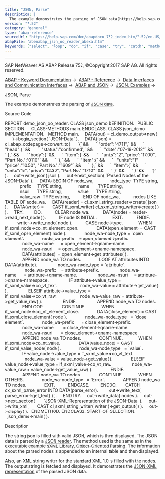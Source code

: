 ```yaml
---
title: "JSON, Parse"
description: |
  The example demonstrates the parsing of JSON data(https://help.sap.com/doc/abapdocu_752_index_htm/7.52/en-US/abenjson_oview.htm). Source Code REPORT demo_json_oo_reader. CLASS json_demo DEFINITION. PUBLIC SECTION. CLASS-METHODS main. ENDCLASS. CLASS json_demo IMPLEMENTATION. METHOD main. DATA
version: "7.52"
category: "general"
type: "abap-reference"
sourceUrl: "https://help.sap.com/doc/abapdocu_752_index_htm/7.52/en-US/abenabap_json_oo_reader_abexa.htm"
abapFile: "abenabap_json_oo_reader_abexa.htm"
keywords: ["select", "loop", "do", "if", "case", "try", "catch", "method", "class", "data", "internal-table", "abenabap", "json", "reader", "abexa"]
---
```


* * *

SAP NetWeaver AS ABAP Release 752, ©Copyright 2017 SAP AG. All rights reserved.

[ABAP - Keyword Documentation](https://help.sap.com/doc/abapdocu_752_index_htm/7.52/en-US/abenabap.htm) →  [ABAP - Reference](https://help.sap.com/doc/abapdocu_752_index_htm/7.52/en-US/abenabap_reference.htm) →  [Data Interfaces and Communication Interfaces](https://help.sap.com/doc/abapdocu_752_index_htm/7.52/en-US/abenabap_data_communication.htm) →  [ABAP and JSON](https://help.sap.com/doc/abapdocu_752_index_htm/7.52/en-US/abenabap_json.htm) →  [JSON, Examples](https://help.sap.com/doc/abapdocu_752_index_htm/7.52/en-US/abenabap_json_abexas.htm) → 

JSON, Parse

The example demonstrates the parsing of [JSON data](https://help.sap.com/doc/abapdocu_752_index_htm/7.52/en-US/abenjson_oview.htm).

Source Code

REPORT demo\_json\_oo\_reader.
CLASS json\_demo DEFINITION.
  PUBLIC SECTION.
    CLASS-METHODS main.
ENDCLASS.
CLASS json\_demo IMPLEMENTATION.
  METHOD main.
    DATA(out) = cl\_demo\_output=>new(
      )->begin\_section( \`JSON-Data\` ).
    DATA(json) = cl\_abap\_codepage=>convert\_to(
     \`{\` &&
     \` "order":"4711",\` &&
     \` "head":{\` &&
     \`  "status":"confirmed",\` &&
     \`  "date":"07-19-2012"\` &&
     \` },\` &&
     \` "body":{\` &&
     \`  "item":{\` &&
     \`   "units":"2", "price":"17.00", "Part No.":"0110"\` &&
     \`  },\` &&
     \`  "item":{\` &&
     \`   "units":"1", "price":"10.50", "Part No.":"1609"\` &&
     \`  },\` &&
     \`  "item":{\` &&
     \`   "units":"5", "price":"12.30", "Part No.":"1710"\` &&
     \`  }\` &&
     \` }\` &&
     \`}\` ).
    out->write\_json( json ).
    out->next\_section( \`Parsed Nodes of the JSON-Data\` ).
    DATA: BEGIN OF node\_wa,
            node\_type  TYPE string,
            prefix     TYPE string,
            name       TYPE string,
            nsuri      TYPE string,
            value      TYPE string,
            value\_raw  TYPE xstring,
          END OF node\_wa,
          nodes LIKE TABLE OF node\_wa.
    DATA(reader) = cl\_sxml\_string\_reader=>create( json ).
    DATA(writer) =
      CAST if\_sxml\_writer( cl\_sxml\_string\_writer=>create( ) ).
    TRY.
        DO.
          CLEAR node\_wa.
          DATA(node) = reader->read\_next\_node( ).
          IF node IS INITIAL.
            EXIT.
          ENDIF.
          writer->write\_node( node ).
          CASE node->type.
            WHEN if\_sxml\_node=>co\_nt\_element\_open.
              DATA(open\_element) = CAST if\_sxml\_open\_element( node ).
              node\_wa-node\_type = \`open element\`.
              node\_wa-prefix    = open\_element->prefix.
              node\_wa-name      = open\_element->qname-name.
              node\_wa-nsuri     = open\_element->qname-namespace.
              DATA(attributes)  = open\_element->get\_attributes( ).
              APPEND node\_wa TO nodes.
              LOOP AT attributes INTO DATA(attribute).
                node\_wa-node\_type = \`attribute\`.
                node\_wa-prefix    = attribute->prefix.
                node\_wa-name      = attribute->qname-name.
                node\_wa-nsuri     = attribute->qname-namespace.
                IF attribute->value\_type = if\_sxml\_value=>co\_vt\_text.
                  node\_wa-value = attribute->get\_value( ).
                ELSEIF attribute->value\_type =
                                   if\_sxml\_value=>co\_vt\_raw.
                  node\_wa-value\_raw = attribute->get\_value\_raw( ).
                ENDIF.
                APPEND node\_wa TO nodes.
              ENDLOOP.
              CONTINUE.
            WHEN if\_sxml\_node=>co\_nt\_element\_close.
              DATA(close\_element) = CAST if\_sxml\_close\_element( node ).
              node\_wa-node\_type   = \`close element\`.
              node\_wa-prefix      = close\_element->prefix.
              node\_wa-name        = close\_element->qname-name.
              node\_wa-nsuri       = close\_element->qname-namespace.
              APPEND node\_wa TO nodes.
              CONTINUE.
            WHEN if\_sxml\_node=>co\_nt\_value.
              DATA(value\_node) = CAST if\_sxml\_value\_node( node ).
              node\_wa-node\_type   = \`value\`.
              IF value\_node->value\_type = if\_sxml\_value=>co\_vt\_text.
                node\_wa-value = value\_node->get\_value( ).
              ELSEIF value\_node->value\_type = if\_sxml\_value=>co\_vt\_raw.
                node\_wa-value\_raw = value\_node->get\_value\_raw( ).
              ENDIF.
              APPEND node\_wa TO nodes.
              CONTINUE.
            WHEN OTHERS.
              node\_wa-node\_type   = \`Error\`.
              APPEND node\_wa TO nodes.
              EXIT.
          ENDCASE.
        ENDDO.
      CATCH cx\_sxml\_parse\_error INTO DATA(parse\_error).
        out->write\_text( parse\_error->get\_text( ) ).
    ENDTRY.
    out->write\_data( nodes ).
    out->next\_section(
      \`JSON-XML-Representation of the JSON-Data\` ).
    out->write\_xml(
      CAST cl\_sxml\_string\_writer( writer )->get\_output( ) ).
    out->display( ).
  ENDMETHOD.
ENDCLASS.
START-OF-SELECTION.
  json\_demo=>main( ).

Description

The string json is filled with valid JSON, which is then displayed. The JSON data is parsed by a [JSON reader](https://help.sap.com/doc/abapdocu_752_index_htm/7.52/en-US/abenjson_reader_glosry.htm "Glossary Entry"). The method used is the same as in the executable example [sXML Library, Object-Oriented Parsing](https://help.sap.com/doc/abapdocu_752_index_htm/7.52/en-US/abensxml_oo_parsing_abexa.htm). The information about the parsed nodes is appended to an internal table and then displayed.

Also, an XML string writer for the standard XML 1.0 is filled with the nodes. The output string is fetched and displayed. It demonstrates the [JSON-XML representation](https://help.sap.com/doc/abapdocu_752_index_htm/7.52/en-US/abenjson_xml_glosry.htm "Glossary Entry") of the parsed JSON data.